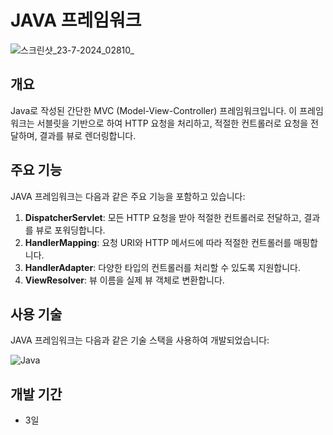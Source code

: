 # JAVA 프레임워크
![스크린샷_23-7-2024_02810_](https://github.com/user-attachments/assets/d4e40465-9acd-467b-a6d1-fe4bce694158)

## 개요

Java로 작성된 간단한 MVC (Model-View-Controller) 프레임워크입니다. 이 프레임워크는 서블릿을 기반으로 하여 HTTP 요청을 처리하고, 적절한 컨트롤러로 요청을 전달하며, 결과를 뷰로 렌더링합니다.

## 주요 기능

JAVA 프레임워크는 다음과 같은 주요 기능을 포함하고 있습니다:

1. **DispatcherServlet**: 모든 HTTP 요청을 받아 적절한 컨트롤러로 전달하고, 결과를 뷰로 포워딩합니다.
2. **HandlerMapping**: 요청 URI와 HTTP 메서드에 따라 적절한 컨트롤러를 매핑합니다.
3. **HandlerAdapter**: 다양한 타입의 컨트롤러를 처리할 수 있도록 지원합니다.
4. **ViewResolver**: 뷰 이름을 실제 뷰 객체로 변환합니다.

## 사용 기술

JAVA 프레임워크는 다음과 같은 기술 스택을 사용하여 개발되었습니다:

![Java](https://img.shields.io/badge/java-%23ED8B00.svg?style=for-the-badge&logo=openjdk&logoColor=white)

## 개발 기간
- 3일
